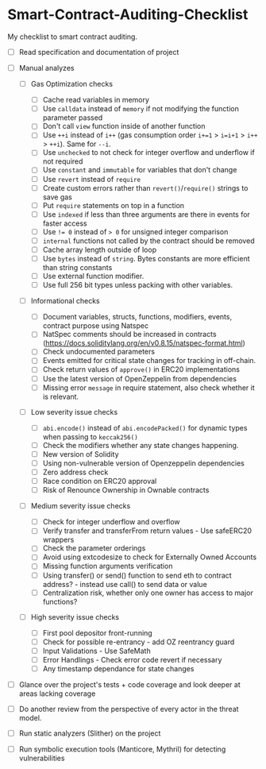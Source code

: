 # Smart-Contract-Auditing-Checklist

My checklist to smart contract auditing.

- [ ] Read specification and documentation of project

- [ ] Manual analyzes

  - [ ] Gas Optimization checks

    - [ ] Cache read variables in memory
    - [ ] Use `calldata` instead of `memory` if not modifying the function parameter passed
    - [ ] Don't call `view` function inside of another function
    - [ ] Use `++i` instead of `i++` (gas consumption order `i+=1` > `i=i+1` > `i++` > `++i`). Same for `--i`.
    - [ ] Use `unchecked` to not check for integer overflow and underflow if not required
    - [ ] Use `constant` and `immutable` for variables that don't change
    - [ ] Use `revert` instead of `require`
    - [ ] Create custom errors rather than `revert()`/`require()` strings to save gas
    - [ ] Put `require` statements on top in a function
    - [ ] Use `indexed` if less than three arguments are there in events for faster access
    - [ ] Use `!= 0` instead of `> 0` for unsigned integer comparison
    - [ ] `internal` functions not called by the contract should be removed
    - [ ] Cache array length outside of loop
    - [ ] Use `bytes` instead of `string`. Bytes constants are more efficient than string constants
    - [ ] Use external function modifier.
    - [ ] Use full 256 bit types unless packing with other variables.

  - [ ] Informational checks

    - [ ] Document variables, structs, functions, modifiers, events, contract purpose using Natspec
    - [ ] NatSpec comments should be increased in contracts (https://docs.soliditylang.org/en/v0.8.15/natspec-format.html)
    - [ ] Check undocumented parameters
    - [ ] Events emitted for critical state changes for tracking in off-chain.
    - [ ] Check return values of `approve()` in ERC20 implementations
    - [ ] Use the latest version of OpenZeppelin from dependencies
    - [ ] Missing error `message` in require statement, also check whether it is relevant.

  - [ ] Low severity issue checks

    - [ ] `abi.encode()` instead of `abi.encodePacked()` for dynamic types when passing to `keccak256()`
    - [ ] Check the modifiers whether any state changes happening.
    - [ ] New version of Solidity
    - [ ] Using non-vulnerable version of Openzeppelin dependencies
    - [ ] Zero address check
    - [ ] Race condition on ERC20 approval
    - [ ] Risk of Renounce Ownership in Ownable contracts

  - [ ] Medium severity issue checks

    - [ ] Check for integer underflow and overflow
    - [ ] Verify transfer and transferFrom return values - Use safeERC20 wrappers
    - [ ] Check the parameter orderings
    - [ ] Avoid using extcodesize to check for Externally Owned Accounts
    - [ ] Missing function arguments verification
    - [ ] Using transfer() or send() function to send eth to contract address? - instead use call() to send data or value
    - [ ] Centralization risk, whether only one owner has access to major functions?

  - [ ] High severity issue checks

    - [ ] First pool depositor front-running
    - [ ] Check for possible re-entrancy - add OZ reentrancy guard
    - [ ] Input Validations - Use SafeMath
    - [ ] Error Handlings - Check error code revert if necessary
    - [ ] Any timestamp dependance for state changes

- [ ] Glance over the project's tests + code coverage and look deeper at areas lacking coverage

- [ ] Do another review from the perspective of every actor in the threat model.

- [ ] Run static analyzers (Slither) on the project

- [ ] Run symbolic execution tools (Manticore, Mythril) for detecting vulnerabilities
